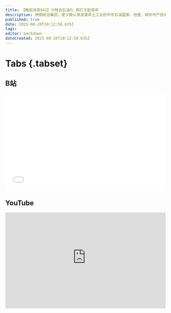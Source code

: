 ```yaml
---
title: 【睡前消息941】沙特去石油化 假打才能保命
description: 伊朗统治集团，是少数认真发展本土工业的中东石油国家。但是，城市中产技术阶层的立场，天生和封建宗教集团对立，制造了遍布全国的反对派。沙特看到伊朗的例子，最理智的选择就是保持当前的腐朽落后状态。
published: true
date: 2025-08-20T10:12:58.635Z
tags: 
editor: markdown
dateCreated: 2025-08-20T10:12:58.635Z
---
```


# Tabs {.tabset}
## B站
<div style="position: relative; padding: 30% 45%;">
<iframe style="position: absolute; width: 100%; height: 100%; left: 0; top: 0;" src="//player.bilibili.com/player.html?&bvid=BV14oewzQETj&page=1&as_wide=1&high_quality=1&danmaku=1&autoplay=0" scrolling="no" border="0" frameborder="no" framespacing="0" allowfullscreen="true"></iframe>
</div>

<!--  睡前消息的西瓜视频账号仍处于禁言状态，暂时将其从模板中注释
## 西瓜视频
<div style="position: relative; padding: 30% 45%;">
<iframe style="position: absolute; top: 50%; left: 50%; transform: translate(-50%, -50%); width: 80%; height: 100%;" frameborder="0" src="https://www.ixigua.com/iframe/西瓜视频ID?autoplay=0" referrerpolicy="unsafe-url" allowfullscreen></iframe>
</div>
-->

## YouTube
<div style="position: relative; padding: 30% 45%;">
<iframe style="position: absolute; top: 0; left: 0; width: 100%; height: 100%;" src="https://www.youtube-nocookie.com/embed/YouTubeVID" title="YouTube video player" frameborder="0" allow="accelerometer; autoplay; clipboard-write; encrypted-media; gyroscope; picture-in-picture" allowfullscreen="true"></iframe>
</div>
  
#
